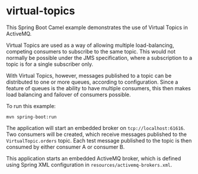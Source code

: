 # virtual-topics

This Spring Boot Camel example demonstrates the use of Virtual Topics in ActiveMQ.

Virtual Topics are used as a way of allowing multiple load-balancing, competing consumers to subscribe to the same topic. This would not normally be possible under the JMS specification, where a subscription to a topic is for a single subscriber only.

With Virtual Topics, however, messages published to a topic can be distributed to one or more queues, according to configuration. Since a feature of queues is the ability to have multiple consumers, this then makes load balancing and failover of consumers possible.

To run this example:

    mvn spring-boot:run

The application will start an embedded broker on `tcp://localhost:61616`. Two consumers will be created, which receive messages published to the `VirtualTopic.orders` topic. Each test message published to the topic is then consumed by either consumer A or consumer B.

This application starts an embedded ActiveMQ broker, which is defined using Spring XML configuration in `resources/activemq-brokers.xml`.
